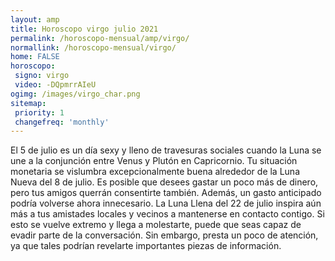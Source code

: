 ```yaml
---
layout: amp
title: Horoscopo virgo julio 2021 
permalink: /horoscopo-mensual/amp/virgo/
normallink: /horoscopo-mensual/virgo/
home: FALSE
horoscopo:
 signo: virgo
 video: -DQpmrrAIeU
ogimg: /images/virgo_char.png
sitemap:
 priority: 1
 changefreq: 'monthly'
---
```



El 5 de julio es un día sexy y lleno de travesuras sociales cuando la Luna se une a la conjunción entre Venus y Plutón en Capricornio. Tu situación monetaria se vislumbra excepcionalmente buena alrededor de la Luna Nueva del 8 de julio. Es posible que desees gastar un poco más de dinero, pero tus amigos querrán consentirte también. Además, un gasto anticipado podría volverse ahora innecesario. La Luna Llena del 22 de julio inspira aún más a tus amistades locales y vecinos a mantenerse en contacto contigo. Si esto se vuelve extremo y llega a molestarte, puede que seas capaz de evadir parte de la conversación. Sin embargo, presta un poco de atención, ya que tales podrían revelarte importantes piezas de información.